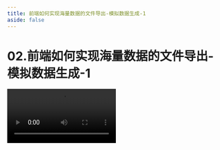 ```yaml
---
title: 前端如何实现海量数据的文件导出-模拟数据生成-1
aside: false
---
```


# 02.前端如何实现海量数据的文件导出-模拟数据生成-1

<video autoplay src="http://qn.chinavanes.com/exportData/02.前端如何实现海量数据的文件导出-模拟数据生成-1.mp4" controls controlsList="nodownload" width="50%"/>
